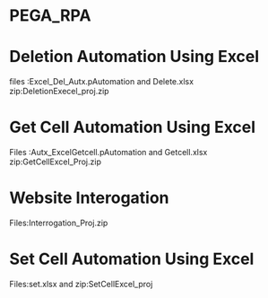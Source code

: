 # PEGA_RPA

# Deletion Automation Using Excel

files :Excel_Del_Autx.pAutomation and Delete.xlsx  zip:DeletionExecel_proj.zip

# Get Cell Automation Using Excel

Files :Autx_ExcelGetcell.pAutomation and Getcell.xlsx zip:GetCellExcel_Proj.zip

# Website Interogation

Files:Interrogation_Proj.zip

# Set Cell Automation Using Excel

Files:set.xlsx and zip:SetCellExcel_proj 
